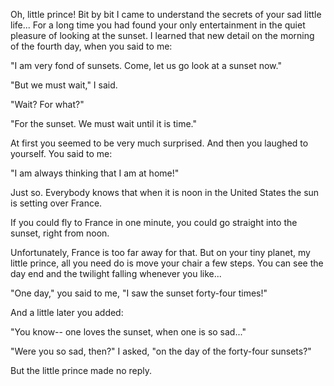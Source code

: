 Oh, little prince! Bit by bit I came to understand the
secrets of your sad little life... For a long time you
had found your only entertainment in the quiet
pleasure of looking at the sunset. I learned that new
detail on the morning of the fourth day, when you said
to me:

"I am very fond of sunsets. Come, let us go look at a
sunset now."

"But we must wait," I said.

"Wait? For what?"

"For the sunset. We must wait until it is time."

At first you seemed to be very much surprised. And
then you laughed to yourself. You said to me:

"I am always thinking that I am at home!"

Just so. Everybody knows that when it is noon in the
United States the sun is setting over France.

If you could fly to France in one minute, you could go
straight into the sunset, right from noon.

Unfortunately, France is too far away for that. But on
your tiny planet, my little prince, all you need do is
move your chair a few steps. You can see the day end
and the twilight falling whenever you like...

"One day," you said to me, "I saw the sunset forty-four
times!"

And a little later you added:

"You know-- one loves the sunset, when one is so
sad..."

"Were you so sad, then?" I asked, "on the day of the
forty-four sunsets?"

But the little prince made no reply.
